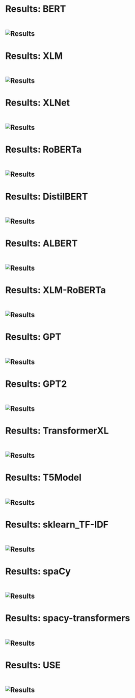 # Results: BERT
```

```

![Results](BERT/plot.png)
---
# Results: XLM
```

```

![Results](XLM/plot.png)
---
# Results: XLNet
```

```

![Results](XLNet/plot.png)
---
# Results: RoBERTa
```

```

![Results](RoBERTa/plot.png)
---
# Results: DistilBERT
```

```

![Results](DistilBERT/plot.png)
---
# Results: ALBERT
```

```

![Results](ALBERT/plot.png)
---
# Results: XLM-RoBERTa
```

```

![Results](XLM-RoBERTa/plot.png)
---
# Results: GPT
```

```

![Results](GPT/plot.png)
---
# Results: GPT2
```

```

![Results](GPT2/plot.png)
---
# Results: TransformerXL
```

```

![Results](TransformerXL/plot.png)
---
# Results: T5Model
```

```

![Results](T5Model/plot.png)
---
# Results: sklearn_TF-IDF
```

```

![Results](sklearn_TF-IDF/plot.png)
---
# Results: spaCy
```

```

![Results](spaCy/plot.png)
---
# Results: spacy-transformers
```

```

![Results](spacy-transformers/plot.png)
---
# Results: USE
```

```

![Results](USE/plot.png)
---